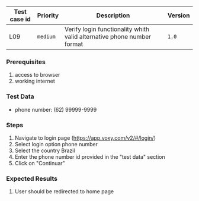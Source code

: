 Test case id | Priority | Description | Version
---|---|---|---
L09 | `medium` | Verify login functionality whith valid alternative phone number format| `1.0`

### Prerequisites
1. access to browser
2. working internet

### Test Data
* phone number: (62) 99999-9999

### Steps
1. Navigate to login page (https://app.voxy.com/v2/#/login/)
2. Select login option phone number
3. Select the country Brazil
4. Enter the phone number id provided in the "test data" section
5. Click on "Continuar"

### Expected Results
1. User should be redirected to home page
